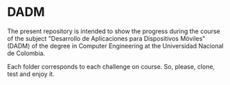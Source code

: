 # DADM

The present repository is intended to show the progress during the course of the subject "Desarrollo de Aplicaciones para Dispositivos Móviles" (DADM) of the degree in Computer Engineering at the Universidad Nacional de Colombia.

Each folder corresponds to each challenge on course. So, please, clone, test and enjoy it.
